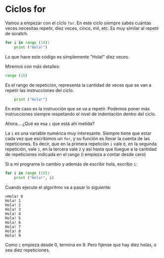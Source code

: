 # Ciclos for
Vamos a empezar con el ciclo ```for```.  En este ciclo siempre sabés cuántas veces necesitas repetir, diez veces, cinco, mil, etc. Es muy similar al repetir de scratch.
```py
for i in range (10):
    print ("Hola!")
```
Lo que hace este código es simplemente "Hola!" diez veces.

Miremos con más detalles:
```py
range (10) 
```
Es el rango de repetición, representa la cantidad de veces que se van a repetir las instrucciones del ciclo.
```py
    print ("Hola!")
```

En este caso es la instrucción que se va a repetir. Podemos poner más instrucciones siempre respetando el nivel de indentación dentro del ciclo.

Ahora... ¿Qué es esa ```i``` que está ahí metida?

La ```i``` es una variable numérica muy interesante. Siempre tiene que estar cada vez que escribimos un ```for```, y su función es llevar la cuenta de las repeticiones.
Es decir, que en la primera repetición ```i``` vale ```0```, en la segunda repetición, vale ```1```, en la tercera vale ```2``` y así hasta que lluegue a la cantidad de repeticiones indicada en el rango (i empieza a contar desde cero)

Si a mi programa lo cambio y además de escribir hola, escribo ```i```:
```py
for i in range (10):
	print ("Hola!", i)
```

Cuando ejecute el algoritmo va a pasar lo siguiente:
```
>Hola! 0
Hola! 1
Hola! 2
Hola! 3
Hola! 4
Hola! 5
Hola! 6
Hola! 7
Hola! 8
Hola! 9
```

Como ```i``` empieza desde 0, termina en 9. Pero fijense que hay diez holas, o sea diez repeticiones.
